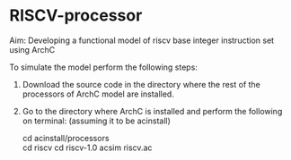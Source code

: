 # RISCV-processor
Aim: Developing a functional model of riscv base integer instruction set using ArchC

To simulate the model perform the following steps:

1. Download the source code in the directory where the rest of the processors of ArchC model are installed.

2. Go to the directory where ArchC is installed and perform the following on terminal: 
(assuming it to be acinstall)

    cd acinstall/processors  
    cd riscv
    cd riscv-1.0
    acsim riscv.ac




